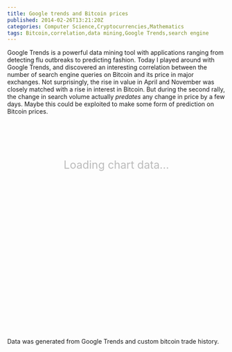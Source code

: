 ```yaml
---
title: Google trends and Bitcoin prices
published: 2014-02-26T13:21:20Z
categories: Computer Science,Cryptocurrencies,Mathematics
tags: Bitcoin,correlation,data mining,Google Trends,search engine
---
```


<p>Google Trends is a powerful data mining tool with applications ranging from detecting flu outbreaks to predicting fashion. Today I played around with Google Trends, and discovered an interesting correlation between the number of search engine queries on Bitcoin and its price in major exchanges. Not surprisingly, the rise in value in April and November was closely matched with a rise in interest in Bitcoin. But during the second rally, the change in search volume actually <em>predates</em> any change in price by a few days. Maybe this could be exploited to make some form of prediction on Bitcoin prices. </p>
<div id="chart_div_bitcoin" style="width: 100%; height: 400px;">
<div style="text-align: center; margin-top: 100px; font-size: 25px; color: #bbb;">Loading chart data...</div>
</div>
<p>Data was generated from Google Trends and custom bitcoin trade history.</p>
<p><!--raw--><script type="text/javascript">(function($) {
$(document).on('ready pjax:success', function() {
	$.ajax({
    url: '//www.google.com/jsapi',
    dataType: 'script',
    cache: true,
    success: function() {
        google.load('visualization', '1', {
            'packages': ['corechart'],
            'callback': drawChart_bitcoin
        });
    }
});
      function drawChart_bitcoin() {
        var data = google.visualization.arrayToDataTable([
          ['Date', 'Search', 'Price over 4 months average'],
          ['15-Jan-13',4,1.072138941],
['22-Jan-13',4,1.228738014],
['29-Jan-13',5,1.372725977],
['5-Feb-13',5,1.50002322],
['12-Feb-13',3,1.761816789],
['19-Feb-13',5,1.969703472],
['26-Feb-13',7,1.984462424],
['5-Mar-13',9,2.1645508],
['12-Mar-13',10,2.634932663],
['19-Mar-13',15,2.410381284],
['26-Mar-13',23,3.032076471],
['2-Apr-13',37,3.8097094],
['9-Apr-13',70,4.890539245],
['16-Apr-13',38,2.476810257],
['23-Apr-13',23,3.109472441],
['30-Apr-13',21,2.692636086],
['7-May-13',17,2.06283857],
['14-May-13',16,1.929549902],
['21-May-13',14,1.783111111],
['28-May-13',14,1.799674267],
['4-Jun-13',11,1.635346756],
['11-Jun-13',12,1.288766368],
['18-Jun-13',10,1.094278283],
['25-Jun-13',11,1.055900621],
['2-Jul-13',14,0.88994646],
['9-Jul-13',10,0.646685879],
['16-Jul-13',9,0.890660592],
['23-Jul-13',9,0.801886792],
['30-Jul-13',10,0.820625343],
['6-Aug-13',10,0.897196262],
['13-Aug-13',12,0.900789177],
['20-Aug-13',12,0.956130484],
['27-Aug-13',11,1.067961165],
['3-Sep-13',9,1.255626082],
['10-Sep-13',9,1.166380789],
['17-Sep-13',8,1.212207644],
['24-Sep-13',9,1.197727273],
['1-Oct-13',16,1.230900798],
['8-Oct-13',12,1.183789954],
['15-Oct-13',11,1.233560091],
['22-Oct-13',14,1.573898494],
['29-Oct-13',34,1.646046261],
['5-Nov-13',31,1.786263455],
['12-Nov-13',34,2.773684211],
['19-Nov-13',80,3.525010688],
['26-Nov-13',100,5.145308507],
['3-Dec-13',96,5.471264368],
['10-Dec-13',67,2.830817052],
['17-Dec-13',69,2.800387597],
['24-Dec-13',44,1.711505922],
['31-Dec-13',36,1.900703675],
['7-Jan-14',44,2.018476081],
['14-Jan-14',41,1.978286309],
['21-Jan-14',42,1.627467202],
['28-Jan-14',41,1.499836012],
['4-Feb-14',36,1.406431261],
['11-Feb-14',44,1.099068264],
['18-Feb-14',34,1.007407407],
['25-Feb-14',34,0.898529412]]);var options = {
          title: 'Bitcoin price & Bitcoin search index',
		chartArea:{top:20,width:"80%",height:"80%"},
		  series:{0:{targetAxisIndex:0}},
		  series:{1:{targetAxisIndex:1}},
		  vAxes:{0:{},1:{maxValue:'5.0'}}
        };
var element = document.getElementById('chart_div_bitcoin');
if (element!=null){
        var chart = new google.visualization.LineChart(element);
        chart.draw(data, options);}
      }
	  });})(jQuery);</script><!--/raw--></p>


